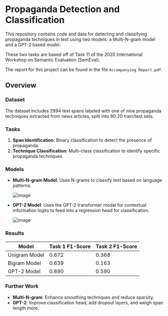 # Propaganda Detection and Classification

This repository contains code and data for detecting and classifying propaganda techniques in text using two models: a Multi-N-gram model and a GPT-2 based model.

These two tasks are based off of Task 11 of the 2020 International Workshop on Semantic Evaluation (SemEval). 

The report for this project can be found in the file `Accompanying Report.pdf`.

## Overview

### Dataset

The dataset includes 2994 text spans labeled with one of nine propaganda techniques extracted from news articles, split into 80:20 train/test sets.

### Tasks

1. **Span Identification**: Binary classification to detect the presence of propaganda.
2. **Technique Classification**: Multi-class classification to identify specific propaganda techniques.




### Models

- **Multi-N-gram Model**: Uses N-grams to classify text based on language patterns.
  
  ![image](https://github.com/Dents6679/Propaganda-Detector-Notebooks/assets/36710174/fd4e933c-4dfa-4d01-814e-1e8c13d4a5b0)

- **GPT-2 Model**: Uses the GPT-2 transformer model for contextual information logits to feed into a regression head for classification.
  
  ![image](https://github.com/Dents6679/Propaganda-Detector-Notebooks/assets/36710174/a425c731-3aa3-4b52-9d3a-89eeded22ddf)
### Results

| Model              | Task 1 F1-Score | Task 2 F1-Score |
|--------------------|-----------------|-----------------|
| Unigram Model      | 0.672           | 0.368           |
| Bigram Model       | 0.639           | 0.163           |
| GPT-2 Model        | 0.890           | 0.590           |

### Further Work

- **Multi-N-gram**: Enhance smoothing techniques and reduce sparsity.
- **GPT-2**: Improve classification head, add dropout layers, and weigh span length more.
